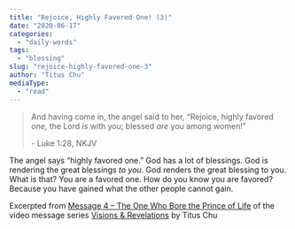 ```yaml
---
title: "Rejoice, Highly Favored One! (3)"
date: "2020-06-17"
categories: 
  - "daily-words"
tags: 
  - "blessing"
slug: "rejoice-highly-favored-one-3"
author: "Titus Chu"
mediaType: 
  - "read"
---
```


> And having come in, the angel said to her, “Rejoice, highly favored _one,_ the Lord _is_ with you; blessed _are_ you among women!”
> 
> \- Luke 1:28, NKJV

The angel says “highly favored one.” God has a lot of blessings. God is rendering the great blessings _to you_. God renders the great blessing to you. What is that? You are a favored one. How do you know you are favored? Because you have gained what the other people cannot gain.

Excerpted from [Message 4 – The One Who Bore the Prince of Life](https://youtu.be/vX3m7YfIBW4?t=1306) of the video message series [Visions & Revelations](http://english.thechurchincleveland.org/virtual-lords-day.html) by Titus Chu
